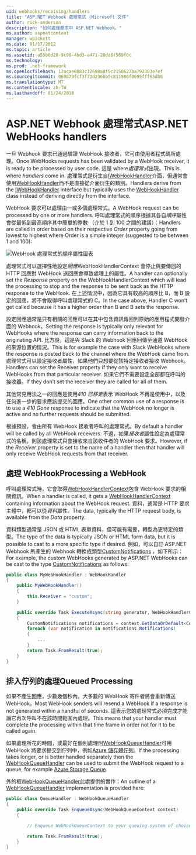 ```yaml
---
uid: webhooks/receiving/handlers
title: "ASP.NET Webhook 處理常式 |Microsoft 文件"
author: rick-anderson
description: "如何處理要求中 ASP.NET Webhook。"
ms.author: aspnetcontent
manager: wpickett
ms.date: 01/17/2012
ms.topic: article
ms.assetid: a55b0d20-9c90-4bd3-a471-20da6f569f0c
ms.technology: 
ms.prod: .net-framework
ms.openlocfilehash: 12acae0883c12698a8f9c2150623ba792303e7ef
ms.sourcegitcommit: 060879fcf3f73d2366b5c811986f8695fff65db8
ms.translationtype: MT
ms.contentlocale: zh-TW
ms.lasthandoff: 01/24/2018
---
```

# <a name="aspnet-webhooks-handlers"></a><span data-ttu-id="10003-103">ASP.NET Webhook 處理常式</span><span class="sxs-lookup"><span data-stu-id="10003-103">ASP.NET WebHooks handlers</span></span>

<span data-ttu-id="10003-104">一旦 Webhook 要求已通過驗證 WebHook 接收者，它可由使用者程式碼所處理。</span><span class="sxs-lookup"><span data-stu-id="10003-104">Once WebHooks requests has been validated by a WebHook receiver, it is ready to be processed by user code.</span></span> <span data-ttu-id="10003-105">這是 where*處理常式*出現。</span><span class="sxs-lookup"><span data-stu-id="10003-105">This is where *handlers* come in.</span></span> <span data-ttu-id="10003-106">處理常式是衍生自[IWebHookHandler](https://github.com/aspnet/WebHooks/blob/master/src/Microsoft.AspNet.WebHooks.Receivers/WebHooks/WebHookHandler.cs)介面，但通常會使用[WebHookHandler](https://github.com/aspnet/WebHooks/blob/master/src/Microsoft.AspNet.WebHooks.Receivers/WebHooks/WebHookHandler.cs)而不是直接從介面衍生的類別。</span><span class="sxs-lookup"><span data-stu-id="10003-106">Handlers derive from the [IWebHookHandler](https://github.com/aspnet/WebHooks/blob/master/src/Microsoft.AspNet.WebHooks.Receivers/WebHooks/WebHookHandler.cs) interface but typically uses the [WebHookHandler](https://github.com/aspnet/WebHooks/blob/master/src/Microsoft.AspNet.WebHooks.Receivers/WebHooks/WebHookHandler.cs) class instead of deriving directly from the interface.</span></span>

<span data-ttu-id="10003-107">WebHook 要求可以處理由一或多個處理常式。</span><span class="sxs-lookup"><span data-stu-id="10003-107">A WebHook request can be processed by one or more handlers.</span></span> <span data-ttu-id="10003-108">呼叫處理常式的順序根據其各自*順序*屬性會從最低到最高順序其中簡單的整數 （介於 1 到 100 之間的建議）：</span><span class="sxs-lookup"><span data-stu-id="10003-108">Handlers are called in order based on their respective *Order* property going from lowest to highest where Order is a simple integer (suggested to be between 1 and 100):</span></span>

![WebHook 處理常式的順序屬性圖表](_static/Handlers.png)

<span data-ttu-id="10003-110">處理常式可以選擇性地設定*回應*WebHookHandlerContext 會停止與要傳回的 HTTP 回應對 WebHook 送回應會導致處理上的屬性。</span><span class="sxs-lookup"><span data-stu-id="10003-110">A handler can optionally set the *Response* property on the WebHookHandlerContext which will lead the processing to stop and the response to be sent back as the HTTP response to the WebHook.</span></span> <span data-ttu-id="10003-111">在上述情況中，因為它具有較高的順序比 B，而 B 設定的回應，將不會取得呼叫處理常式的 C。</span><span class="sxs-lookup"><span data-stu-id="10003-111">In the case above, Handler C won’t get called because it has a higher order than B and B sets the response.</span></span>

<span data-ttu-id="10003-112">設定回應通常是只有相關的回應可以在其中包含資訊傳回到原始的應用程式開發介面的 Webhook。</span><span class="sxs-lookup"><span data-stu-id="10003-112">Setting the response is typically only relevant for WebHooks where the response can carry information back to the originating API.</span></span> <span data-ttu-id="10003-113">比方說，這是與 Slack 的 Webhook 回應回傳至通道 WebHook 的來源位置的情況。</span><span class="sxs-lookup"><span data-stu-id="10003-113">This is for example the case with Slack WebHooks where the response is posted back to the channel where the WebHook came from.</span></span> <span data-ttu-id="10003-114">處理常式可以設定接收者屬性，如果他們只想要從該特定接收者接收 Webhook。</span><span class="sxs-lookup"><span data-stu-id="10003-114">Handlers can set the Receiver property if they only want to receive WebHooks from that particular receiver.</span></span> <span data-ttu-id="10003-115">如果它們不需要設定全部都在呼叫的接收器。</span><span class="sxs-lookup"><span data-stu-id="10003-115">If they don’t set the receiver they are called for all of them.</span></span>

<span data-ttu-id="10003-116">其他常見用法之一的回應是使用*410 已移走*表示 WebHook 不再是使用中，以及任何進一步的要求應該提交的回應。</span><span class="sxs-lookup"><span data-stu-id="10003-116">One other common use of a response is to use a *410 Gone* response to indicate that the WebHook no longer is active and no further requests should be submitted.</span></span>

<span data-ttu-id="10003-117">根據預設，會由所有 WebHook 接收者呼叫的處理常式。</span><span class="sxs-lookup"><span data-stu-id="10003-117">By default a handler will be called by all WebHook receivers.</span></span> <span data-ttu-id="10003-118">不過，如果*接收者*屬性設定為處理常式的名稱，則該處理常式只會接收來自該收件者的 WebHook 要求。</span><span class="sxs-lookup"><span data-stu-id="10003-118">However, if the *Receiver* property is set to the name of a handler then that handler will only receive WebHook requests from that receiver.</span></span>

## <a name="processing-a-webhook"></a><span data-ttu-id="10003-119">處理 WebHook</span><span class="sxs-lookup"><span data-stu-id="10003-119">Processing a WebHook</span></span>

<span data-ttu-id="10003-120">呼叫處理常式時，它會取得[WebHookHandlerContext](https://github.com/aspnet/WebHooks/blob/master/src/Microsoft.AspNet.WebHooks.Receivers/WebHooks/WebHookHandlerContext.cs)包含 WebHook 要求的相關資訊。</span><span class="sxs-lookup"><span data-stu-id="10003-120">When a handler is called, it gets a [WebHookHandlerContext](https://github.com/aspnet/WebHooks/blob/master/src/Microsoft.AspNet.WebHooks.Receivers/WebHooks/WebHookHandlerContext.cs) containing information about the WebHook request.</span></span> <span data-ttu-id="10003-121">資料，通常是 HTTP 要求主體中，都可以從*資料*屬性。</span><span class="sxs-lookup"><span data-stu-id="10003-121">The data, typically the HTTP request body, is available from the *Data* property.</span></span>

<span data-ttu-id="10003-122">資料類型通常是 JSON 或 HTML 表單資料，但可能有需要，轉型為更特定的類型。</span><span class="sxs-lookup"><span data-stu-id="10003-122">The type of the data is typically JSON or HTML form data, but it is possible to cast to a more specific type if desired.</span></span> <span data-ttu-id="10003-123">例如，可以自訂 ASP.NET Webhook 所產生的 Webhook 轉換成類型[CustomNotifications](https://github.com/aspnet/WebHooks/blob/master/src/Microsoft.AspNet.WebHooks.Receivers.Custom/WebHooks/CustomNotifications.cs) ，如下所示：</span><span class="sxs-lookup"><span data-stu-id="10003-123">For example, the custom WebHooks generated by ASP.NET WebHooks can be cast to the type [CustomNotifications](https://github.com/aspnet/WebHooks/blob/master/src/Microsoft.AspNet.WebHooks.Receivers.Custom/WebHooks/CustomNotifications.cs) as follows:</span></span>

```csharp
public class MyWebHookHandler : WebHookHandler
{
    public MyWebHookHandler()
    {
        this.Receiver = "custom";
    }

    public override Task ExecuteAsync(string generator, WebHookHandlerContext context)
    {
        CustomNotifications notifications = context.GetDataOrDefault<CustomNotifications>();
        foreach (var notification in notifications.Notifications)
        {
            ...
        }
        return Task.FromResult(true);
    }
}
```

  ## <a name="queued-processing"></a><span data-ttu-id="10003-124">排入佇列的處理</span><span class="sxs-lookup"><span data-stu-id="10003-124">Queued Processing</span></span>

<span data-ttu-id="10003-125">如果不產生回應，少數幾個秒內，大多數的 WebHook 寄件者將會重新傳送 WebHook。</span><span class="sxs-lookup"><span data-stu-id="10003-125">Most WebHook senders will resend a WebHook if a response is not generated within a handful of seconds.</span></span> <span data-ttu-id="10003-126">這表示您的處理常式必須完成才能讓它再次呼叫不在該時間範圍內處理。</span><span class="sxs-lookup"><span data-stu-id="10003-126">This means that your handler must complete the processing within that time frame in order not for it to be called again.</span></span>

<span data-ttu-id="10003-127">如果處理所花的時間，或最好在個別處理則[WebHookQueueHandler](https://github.com/aspnet/WebHooks/blob/master/src/Microsoft.AspNet.WebHooks.Receivers/WebHooks/WebHookQueueHandler.cs)可用 WebHook 將要求提交到佇列中，例如[Azure 儲存體佇列](https://msdn.microsoft.com/library/azure/dd179353.aspx)。</span><span class="sxs-lookup"><span data-stu-id="10003-127">If the processing takes longer, or is better handled separately then the [WebHookQueueHandler](https://github.com/aspnet/WebHooks/blob/master/src/Microsoft.AspNet.WebHooks.Receivers/WebHooks/WebHookQueueHandler.cs) can be used to submit the WebHook request to a queue, for example [Azure Storage Queue](https://msdn.microsoft.com/library/azure/dd179353.aspx).</span></span>

<span data-ttu-id="10003-128">外的框[WebHookQueueHandler](https://github.com/aspnet/WebHooks/blob/master/src/Microsoft.AspNet.WebHooks.Receivers/WebHooks/WebHookQueueHandler.cs)此處提供的實作：</span><span class="sxs-lookup"><span data-stu-id="10003-128">An outline of a [WebHookQueueHandler](https://github.com/aspnet/WebHooks/blob/master/src/Microsoft.AspNet.WebHooks.Receivers/WebHooks/WebHookQueueHandler.cs) implementation is provided here:</span></span>

```csharp
public class QueueHandler : WebHookQueueHandler
{
    public override Task EnqueueAsync(WebHookQueueContext context)
    {

        // Enqueue WebHookQueueContext to your queuing system of choice

        return Task.FromResult(true);
    }
}
```
